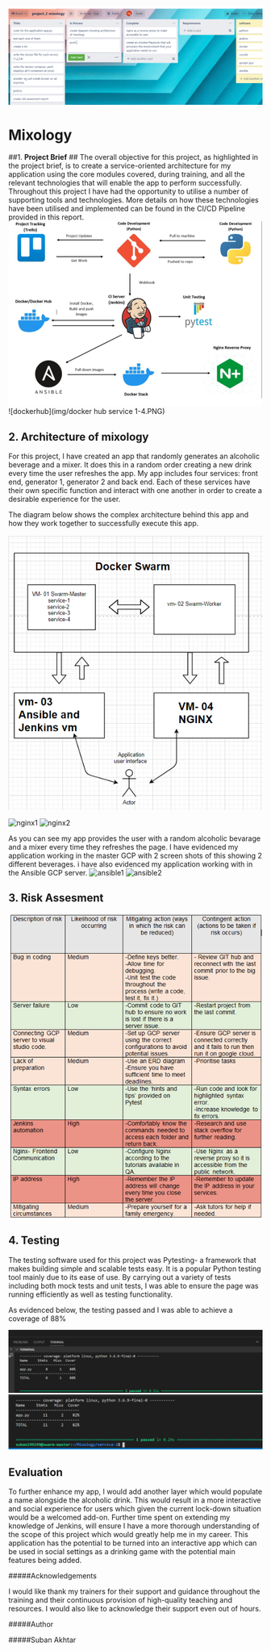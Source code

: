 ![trello](img/trello.PNG)
# **Mixology** #

##1. **Project Brief** ##
The overall objective for this project, as highlighted in the project brief, is to create a service-oriented architecture for my application using the core modules covered, during training, and all the relevant technologies that will enable the app to perform successfully. Throughout this project I have had the opportunity to utilise a number of supporting tools and technologies. More details on how these technologies have been utilised and implemented can be found in the CI/CD Pipeline provided in this report.
![Tool](img/toolsused.PNG)
![dockerhub](img/docker hub service 1-4.PNG)

## **2. Architecture of mixology**

For this project, I have created an app that randomly generates an alcoholic beverage and a mixer. It does this in a random order creating a new drink every time the user refreshes the app. My app includes four services: front end, generator 1, generator 2 and back end. Each of these services have their own specific function and interact with one another in order to create a desirable experience for the user. 

The diagram below shows the complex architecture behind this app and how they work together to successfully execute this app.

![design2](img/design.PNG)

![nginx1](img/nginx#1.PNG)
![nginx2](img/nginx#2.PNG)

As you can see my app provides the user with a random alcoholic bevarage and a mixer every time they refreshes the page. I have evidenced my application working in the master GCP with 2 screen shots of this showing 2 different beverages. i have also evidenced my application working with in the Ansible GCP server.
![ansible1](img/ansible#1.PNG)
![ansible2](img/ansible#2.PNG)


## **3. Risk Assesment**

![assesment](img/risk.PNG)



## **4. Testing**
The testing software used for this project was Pytesting- a framework that makes building simple and scalable tests easy. It is a popular Python testing tool mainly due to its ease of use. By carrying out a variety of tests including both mock tests and unit tests, I was able to ensure the page was running efficiently as well as testing functionality. 


As evidenced below, the testing passed and I was able to achieve a coverage of 88% 

![test_1](img/test1.PNG)
![test_2](img/test2.PNG)

##  Evaluation

To further enhance my app, I would add another layer which would populate a name alongside the alcoholic drink. This would result in a more interactive and social experience for users which given the current lock-down situation would be a welcomed add-on. Further time spent on extending my knowledge of Jenkins, will ensure I have a more thorough understanding of the scope of this project which would greatly help me in my career. This application has the potential to be turned into an interactive app which can be used in social settings as a drinking game with the potential main features being added.

#####Acknowledgements

I would like thank my trainers for their support and guidance throughout the training and their continuous provision of high-quality teaching and resources. I would also like to acknowledge their support even out of hours. 

#####Author

#####Suban Akhtar
